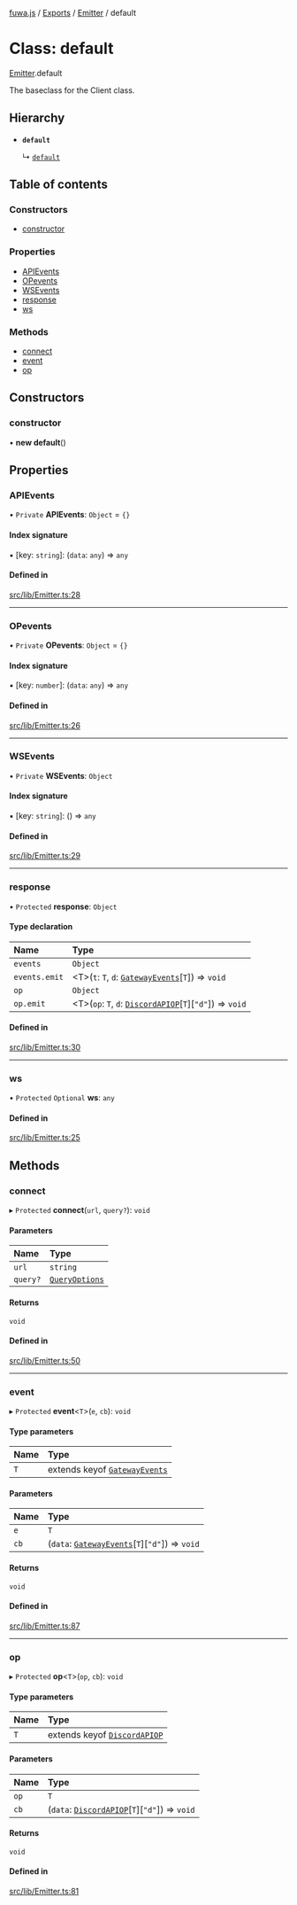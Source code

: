 [fuwa.js](../README.md) / [Exports](../modules.md) / [Emitter](../modules/Emitter.md) / default

# Class: default

[Emitter](../modules/Emitter.md).default

The baseclass for the Client class.

## Hierarchy

- **`default`**

  ↳ [`default`](Client.default.md)

## Table of contents

### Constructors

- [constructor](Emitter.default.md#constructor)

### Properties

- [APIEvents](Emitter.default.md#apievents)
- [OPevents](Emitter.default.md#opevents)
- [WSEvents](Emitter.default.md#wsevents)
- [response](Emitter.default.md#response)
- [ws](Emitter.default.md#ws)

### Methods

- [connect](Emitter.default.md#connect)
- [event](Emitter.default.md#event)
- [op](Emitter.default.md#op)

## Constructors

### constructor

• **new default**()

## Properties

### APIEvents

• `Private` **APIEvents**: `Object` = `{}`

#### Index signature

▪ [key: `string`]: (`data`: `any`) => `any`

#### Defined in

[src/lib/Emitter.ts:28](https://github.com/Fuwajs/Fuwa.js/blob/60995b2/src/lib/Emitter.ts#L28)

___

### OPevents

• `Private` **OPevents**: `Object` = `{}`

#### Index signature

▪ [key: `number`]: (`data`: `any`) => `any`

#### Defined in

[src/lib/Emitter.ts:26](https://github.com/Fuwajs/Fuwa.js/blob/60995b2/src/lib/Emitter.ts#L26)

___

### WSEvents

• `Private` **WSEvents**: `Object`

#### Index signature

▪ [key: `string`]: () => `any`

#### Defined in

[src/lib/Emitter.ts:29](https://github.com/Fuwajs/Fuwa.js/blob/60995b2/src/lib/Emitter.ts#L29)

___

### response

• `Protected` **response**: `Object`

#### Type declaration

| Name | Type |
| :------ | :------ |
| `events` | `Object` |
| `events.emit` | <T\>(`t`: `T`, `d`: [`GatewayEvents`](../interfaces/_DiscordAPI.GatewayEvents.md)[`T`]) => `void` |
| `op` | `Object` |
| `op.emit` | <T\>(`op`: `T`, `d`: [`DiscordAPIOP`](../interfaces/_DiscordAPI.DiscordAPIOP.md)[`T`][``"d"``]) => `void` |

#### Defined in

[src/lib/Emitter.ts:30](https://github.com/Fuwajs/Fuwa.js/blob/60995b2/src/lib/Emitter.ts#L30)

___

### ws

• `Protected` `Optional` **ws**: `any`

#### Defined in

[src/lib/Emitter.ts:25](https://github.com/Fuwajs/Fuwa.js/blob/60995b2/src/lib/Emitter.ts#L25)

## Methods

### connect

▸ `Protected` **connect**(`url`, `query?`): `void`

#### Parameters

| Name | Type |
| :------ | :------ |
| `url` | `string` |
| `query?` | [`QueryOptions`](../interfaces/Emitter.QueryOptions.md) |

#### Returns

`void`

#### Defined in

[src/lib/Emitter.ts:50](https://github.com/Fuwajs/Fuwa.js/blob/60995b2/src/lib/Emitter.ts#L50)

___

### event

▸ `Protected` **event**<`T`\>(`e`, `cb`): `void`

#### Type parameters

| Name | Type |
| :------ | :------ |
| `T` | extends keyof [`GatewayEvents`](../interfaces/_DiscordAPI.GatewayEvents.md) |

#### Parameters

| Name | Type |
| :------ | :------ |
| `e` | `T` |
| `cb` | (`data`: [`GatewayEvents`](../interfaces/_DiscordAPI.GatewayEvents.md)[`T`][``"d"``]) => `void` |

#### Returns

`void`

#### Defined in

[src/lib/Emitter.ts:87](https://github.com/Fuwajs/Fuwa.js/blob/60995b2/src/lib/Emitter.ts#L87)

___

### op

▸ `Protected` **op**<`T`\>(`op`, `cb`): `void`

#### Type parameters

| Name | Type |
| :------ | :------ |
| `T` | extends keyof [`DiscordAPIOP`](../interfaces/_DiscordAPI.DiscordAPIOP.md) |

#### Parameters

| Name | Type |
| :------ | :------ |
| `op` | `T` |
| `cb` | (`data`: [`DiscordAPIOP`](../interfaces/_DiscordAPI.DiscordAPIOP.md)[`T`][``"d"``]) => `void` |

#### Returns

`void`

#### Defined in

[src/lib/Emitter.ts:81](https://github.com/Fuwajs/Fuwa.js/blob/60995b2/src/lib/Emitter.ts#L81)
